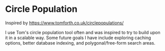 # Circle Population

Inspired by https://www.tomforth.co.uk/circlepopulations/

I use Tom's circle population tool often and was inspired to try to build upon it in a scalable way. Some future goals I have include exploring caching options, better database indexing, and polygonal/free-form search areas.
